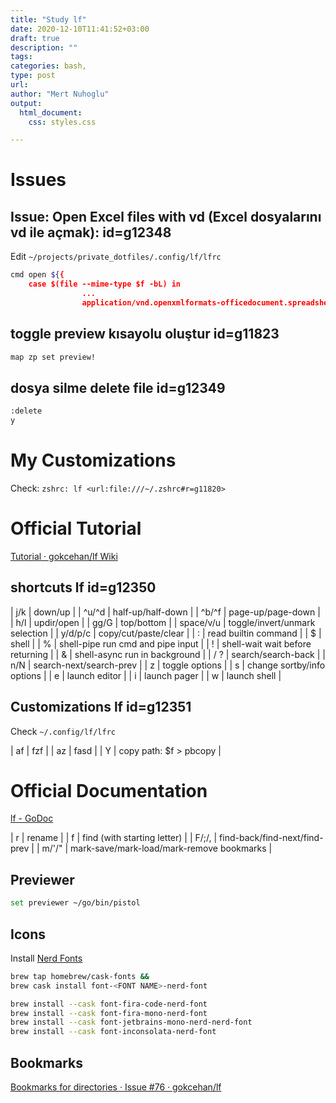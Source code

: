 ```yaml
---
title: "Study lf"
date: 2020-12-10T11:41:52+03:00 
draft: true
description: ""
tags:
categories: bash, 
type: post
url:
author: "Mert Nuhoglu"
output:
  html_document:
    css: styles.css

---
```


# Issues

## Issue: Open Excel files with vd (Excel dosyalarını vd ile açmak): id=g12348

Edit `~/projects/private_dotfiles/.config/lf/lfrc`

```sh
cmd open ${{
    case $(file --mime-type $f -bL) in
				...
				application/vnd.openxmlformats-officedocument.spreadsheetml.sheet) vd "${f}";;
```


## toggle preview kısayolu oluştur id=g11823

```bash
map zp set preview!
```

## dosya silme delete file  id=g12349

```bash
:delete
y
```

# My Customizations

Check: `zshrc: lf <url:file:///~/.zshrc#r=g11820>`

# Official Tutorial

[Tutorial · gokcehan/lf Wiki](https://github.com/gokcehan/lf/wiki/Tutorial)

## shortcuts lf  id=g12350

  | j/k       | down/up                           |
  | ^u/^d     | half-up/half-down                 |
  | ^b/^f     | page-up/page-down                 |
  | h/l       | updir/open                        |
  | gg/G      | top/bottom                        |
  | space/v/u | toggle/invert/unmark selection    |
  | y/d/p/c   | copy/cut/paste/clear              |
  | :         | read builtin command              |
  | $         | shell                             |
  | %         | shell-pipe run cmd and pipe input |
  | !         | shell-wait wait before returning  |
  | &         | shell-async run in background     |
  | / ?       | search/search-back                |
  | n/N       | search-next/search-prev           |
  | z         | toggle options                    |
  | s         | change sortby/info options        |
  | e         | launch editor                     |
  | i         | launch pager                      |
  | w         | launch shell                      |

## Customizations lf id=g12351

Check `~/.config/lf/lfrc`

  | af | fzf                    |
  | az | fasd                   |
  | Y  | copy path: $f > pbcopy |

# Official Documentation

[lf - GoDoc](https://godoc.org/github.com/gokcehan/lf)

  | r     | rename                                    |
  | f     | find (with starting letter)               |
  | F/;/, | find-back/find-next/find-prev             |
  | m/'/" | mark-save/mark-load/mark-remove bookmarks |

## Previewer

```bash
set previewer ~/go/bin/pistol
```

## Icons

Install [Nerd Fonts](https://www.nerdfonts.com/font-downloads)

```bash
brew tap homebrew/cask-fonts &&
brew cask install font-<FONT NAME>-nerd-font

```

```bash
brew install --cask font-fira-code-nerd-font
brew install --cask font-fira-mono-nerd-font
brew install --cask font-jetbrains-mono-nerd-nerd-font
brew install --cask font-inconsolata-nerd-font
```

## Bookmarks

[Bookmarks for directories · Issue #76 · gokcehan/lf](https://github.com/gokcehan/lf/issues/76)

